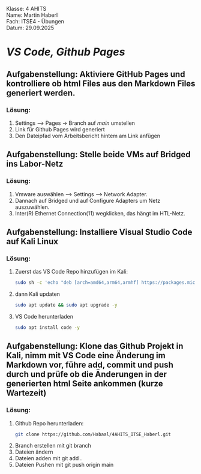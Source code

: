 Klasse: 4 AHITS   
Name: Martin Haberl   
Fach: ITSE4 - Übungen   
Datum: 29.09.2025   

# ***VS Code, Github Pages***

## Aufgabenstellung: Aktiviere GitHub Pages und kontrolliere ob html Files aus den Markdown Files generiert werden.
### Lösung: 
1. Settings --> Pages -> Branch auf *main* umstellen   
2. Link für Github Pages wird generiert       
3. Den Dateipfad vom Arbeitsbericht hintem am Link anfügen              

## Aufgabenstellung: Stelle beide VMs auf Bridged ins Labor-Netz
### Lösung: 
1. Vmware auswählen --> Settings --> Network Adapter.   
2. Dannach auf Bridged und auf Configure Adapters um Netz auszuwählen.   
3. Inter(R) Ethernet Connection(11) wegklicken, das hängt im HTL-Netz.             

## Aufgabenstellung: Installiere Visual Studio Code auf Kali Linux
### Lösung: 
1. Zuerst das VS Code Repo hinzufügen im Kali: 
	```sh
	sudo sh -c 'echo "deb [arch=amd64,arm64,armhf] https://packages.microsoft.com/repos/code stable main" > /etc/apt/sources.list.d/vscode.list'
	```
2. dann Kali updaten
	```sh
	sudo apt update && sudo apt upgrade -y
	```
3. VS Code herunterladen
	```sh
	sudo apt install code -y
	```

## Aufgabenstellung: Klone das Github Projekt in Kali, nimm mit VS Code eine Änderung im Markdown vor, führe add, commit und push durch und prüfe ob die Änderungen in der generierten html Seite ankommen (kurze Wartezeit)
### Lösung: 
1. Github Repo herunterladen:
	```sh
	git clone https://github.com/Habaal/4AHITS_ITSE_Haberl.git
	```
2. Branch erstellen mit git branch
3. Dateien ändern
4. Dateien adden mit git add .
5. Dateien Pushen mit git push origin main
